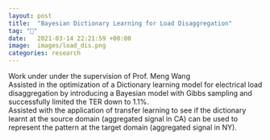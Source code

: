 ```yaml
---
layout: post
title:  "Bayesian Dictionary Learning for Load Disaggregation"
tag: "🤖"
date:   2021-03-14 22:21:59 +00:00
image:  images/load_dis.png
categories: research
---
```

Work under under the supervision of Prof. Meng Wang 
<br>
Assisted in the optimization of a Dictionary learning model for electrical load disaggregation by introducing a Bayesian model with Gibbs sampling and successfully limited the TER down to 1.1%.
<br>
Assisted with the application of transfer learning to see if the dictionary learnt at the source domain (aggregated signal in CA) can be used to represent the pattern at the target domain (aggregated signal in NY).